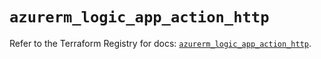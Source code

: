 # `azurerm_logic_app_action_http`

Refer to the Terraform Registry for docs: [`azurerm_logic_app_action_http`](https://registry.terraform.io/providers/hashicorp/azurerm/3.112.0/docs/resources/logic_app_action_http).
